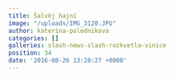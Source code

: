 ```yaml
---
title: Šalvěj hajní
image: "/uploads/IMG_3120.JPG"
author: katerina-polednikova
categories: []
galleries: slash-news-slash-rozkvetla-vinice
position: 34
date: '2016-08-26 13:28:27 +0000'
---
```

